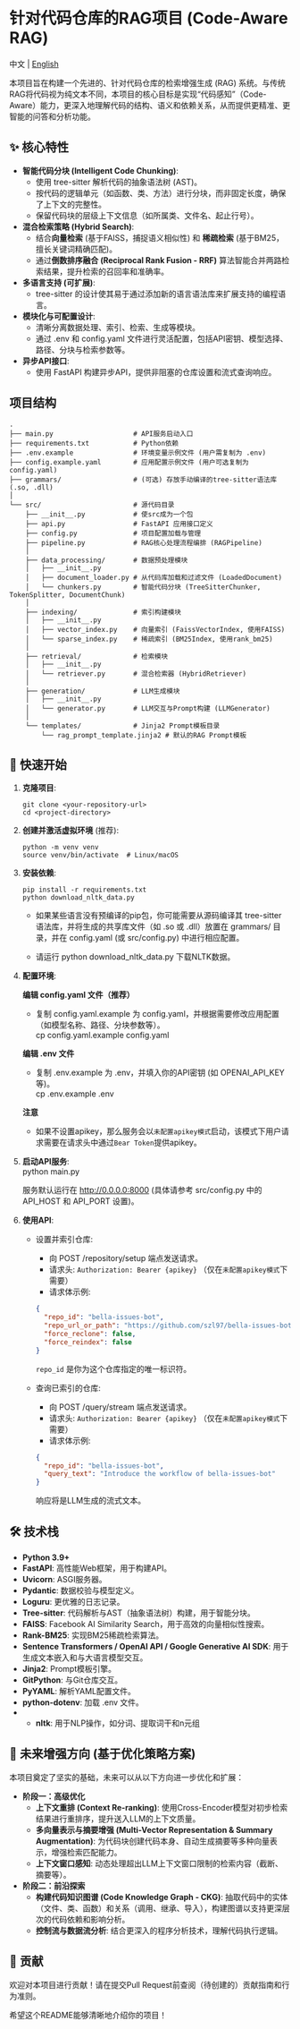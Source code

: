 # **针对代码仓库的RAG项目 (Code-Aware RAG)**

中文 | [English](./README.md)

本项目旨在构建一个先进的、针对代码仓库的检索增强生成 (RAG) 系统。与传统RAG将代码视为纯文本不同，本项目的核心目标是实现“代码感知”（Code-Aware）能力，更深入地理解代码的结构、语义和依赖关系，从而提供更精准、更智能的问答和分析功能。

## **✨ 核心特性**

* **智能代码分块 (Intelligent Code Chunking)**:  
  * 使用 tree-sitter 解析代码的抽象语法树 (AST)。  
  * 按代码的逻辑单元（如函数、类、方法）进行分块，而非固定长度，确保了上下文的完整性。  
  * 保留代码块的层级上下文信息（如所属类、文件名、起止行号）。  
* **混合检索策略 (Hybrid Search)**:  
  * 结合**向量检索** (基于FAISS，捕捉语义相似性) 和 **稀疏检索** (基于BM25，擅长关键词精确匹配)。  
  * 通过**倒数排序融合 (Reciprocal Rank Fusion - RRF)** 算法智能合并两路检索结果，提升检索的召回率和准确率。  
* **多语言支持 (可扩展)**:  
  * tree-sitter 的设计使其易于通过添加新的语言语法库来扩展支持的编程语言。  
* **模块化与可配置设计**:  
  * 清晰分离数据处理、索引、检索、生成等模块。  
  * 通过 .env 和 config.yaml 文件进行灵活配置，包括API密钥、模型选择、路径、分块与检索参数等。  
* **异步API接口**:  
  * 使用 FastAPI 构建异步API，提供非阻塞的仓库设置和流式查询响应。

## **项目结构**

```
.
├── main.py                    # API服务启动入口
├── requirements.txt           # Python依赖
├── .env.example               # 环境变量示例文件 (用户需复制为 .env)
├── config.example.yaml        # 应用配置示例文件 (用户可选复制为 config.yaml)
├── grammars/                  # (可选) 存放手动编译的tree-sitter语法库 (.so, .dll)
│
└── src/                       # 源代码目录
    ├── __init__.py            # 使src成为一个包
    ├── api.py                 # FastAPI 应用接口定义
    ├── config.py              # 项目配置加载与管理
    ├── pipeline.py            # RAG核心处理流程编排 (RAGPipeline)
    │
    ├── data_processing/       # 数据预处理模块
    │   ├── __init__.py
    │   ├── document_loader.py # 从代码库加载和过滤文件 (LoadedDocument)
    │   └── chunkers.py        # 智能代码分块 (TreeSitterChunker, TokenSplitter, DocumentChunk)
    │
    ├── indexing/              # 索引构建模块
    │   ├── __init__.py
    │   ├── vector_index.py    # 向量索引 (FaissVectorIndex, 使用FAISS)
    │   └── sparse_index.py    # 稀疏索引 (BM25Index, 使用rank_bm25)
    │
    ├── retrieval/             # 检索模块
    │   ├── __init__.py
    │   └── retriever.py       # 混合检索器 (HybridRetriever)
    │
    ├── generation/            # LLM生成模块
    │   ├── __init__.py
    │   └── generator.py       # LLM交互与Prompt构建 (LLMGenerator)
    │
    └── templates/             # Jinja2 Prompt模板目录
        └── rag_prompt_template.jinja2 # 默认的RAG Prompt模板
```

## **🚀 快速开始**

1. **克隆项目**:  
   ```shell
   git clone <your-repository-url>  
   cd <project-directory>
   ```
2. **创建并激活虚拟环境** (推荐):  
   ```shell
   python -m venv venv  
   source venv/bin/activate  # Linux/macOS
   ```

3. **安装依赖**:  
   ```shell
   pip install -r requirements.txt
   python download_nltk_data.py
   ```

   * 如果某些语言没有预编译的pip包，你可能需要从源码编译其 tree-sitter 语法库，并将生成的共享库文件（如 .so 或 .dll）放置在 grammars/ 目录，并在 config.yaml (或 src/config.py) 中进行相应配置。  

   * 请运行 python download_nltk_data.py 下载NLTK数据。

4. **配置环境**:

   **编辑 config.yaml 文件（推荐）**
    * 复制 config.yaml.example 为 config.yaml，并根据需要修改应用配置（如模型名称、路径、分块参数等）。  
      cp config.yaml.example config.yaml  
   
   **编辑 .env 文件**
   * 复制 .env.example 为 .env，并填入你的API密钥 (如 OPENAI_API_KEY 等)。  
     cp .env.example .env

   **注意**
   * 如果不设置apikey，那么服务会以`未配置apikey模式`启动，该模式下用户请求需要在请求头中通过`Bear Token`提供apikey。
     

5. **启动API服务**:  
   python main.py

   服务默认运行在 http://0.0.0.0:8000 (具体请参考 src/config.py 中的 API_HOST 和 API_PORT 设置)。  
6. **使用API**:  
   * 设置并索引仓库:  
     * 向 POST /repository/setup 端点发送请求。
     * 请求头: `Authorization: Bearer {apikey}` （仅在`未配置apikey模式`下需要）
     * 请求体示例:  
     ```json
     {  
       "repo_id": "bella-issues-bot",  
       "repo_url_or_path": "https://github.com/szl97/bella-issues-bot.git",  
       "force_reclone": false,  
       "force_reindex": false  
     }  
     ```
     `repo_id` 是你为这个仓库指定的唯一标识符。

   * 查询已索引的仓库:  
     * 向 POST /query/stream 端点发送请求。  
     * 请求头: `Authorization: Bearer {apikey}` （仅在`未配置apikey模式`下需要）
     * 请求体示例:  
     ```json
     {
       "repo_id": "bella-issues-bot",
       "query_text": "Introduce the workflow of bella-issues-bot"
     }
     ```

     响应将是LLM生成的流式文本。

## **🛠️ 技术栈**

* **Python 3.9+**  
* **FastAPI**: 高性能Web框架，用于构建API。  
* **Uvicorn**: ASGI服务器。  
* **Pydantic**: 数据校验与模型定义。  
* **Loguru**: 更优雅的日志记录。  
* **Tree-sitter**: 代码解析与AST（抽象语法树）构建，用于智能分块。  
* **FAISS**: Facebook AI Similarity Search，用于高效的向量相似性搜索。  
* **Rank-BM25**: 实现BM25稀疏检索算法。  
* **Sentence Transformers / OpenAI API / Google Generative AI SDK**: 用于生成文本嵌入和与大语言模型交互。  
* **Jinja2**: Prompt模板引擎。  
* **GitPython**: 与Git仓库交互。  
* **PyYAML**: 解析YAML配置文件。  
* **python-dotenv**: 加载 .env 文件。
* * **nltk**: 用于NLP操作，如分词、提取词干和n元组

## **🔮 未来增强方向 (基于优化策略方案)**

本项目奠定了坚实的基础，未来可以从以下方向进一步优化和扩展：

* **阶段一：高级优化**  
  * **上下文重排 (Context Re-ranking)**: 使用Cross-Encoder模型对初步检索结果进行重排序，提升送入LLM的上下文质量。  
  * **多向量表示与摘要增强 (Multi-Vector Representation & Summary Augmentation)**: 为代码块创建代码本身、自动生成摘要等多种向量表示，增强检索匹配能力。  
  * **上下文窗口感知**: 动态处理超出LLM上下文窗口限制的检索内容（截断、摘要等）。  
* **阶段二：前沿探索**  
  * **构建代码知识图谱 (Code Knowledge Graph - CKG)**: 抽取代码中的实体（文件、类、函数）和关系（调用、继承、导入），构建图谱以支持更深层次的代码依赖和影响分析。  
  * **控制流与数据流分析**: 结合更深入的程序分析技术，理解代码执行逻辑。

## **🤝 贡献**

欢迎对本项目进行贡献！请在提交Pull Request前查阅（待创建的）贡献指南和行为准则。

希望这个README能够清晰地介绍你的项目！
